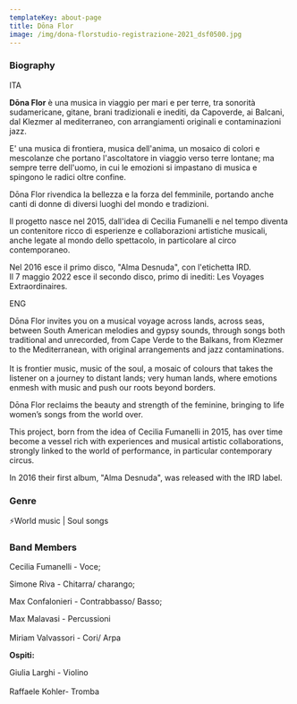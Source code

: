 ```yaml
---
templateKey: about-page
title: Dōna Flor
image: /img/dona-florstudio-registrazione-2021_dsf0500.jpg
---
```

### Biography

ITA

**Dōna Flor** è una musica in viaggio per mari e per terre, tra sonorità sudamericane, gitane, brani tradizionali e inediti, da Capoverde, ai Balcani, dal Klezmer al mediterraneo, con arrangiamenti originali e contaminazioni jazz.

 E' una musica di frontiera, musica dell'anima, un mosaico di colori e mescolanze che portano l'ascoltatore in viaggio verso terre lontane; ma sempre terre dell'uomo, in cui le emozioni si impastano di musica e spingono le radici oltre confine.

Dōna Flor rivendica la bellezza e la forza del femminile, portando anche canti di donne di diversi luoghi del mondo e tradizioni.

Il progetto nasce nel 2015, dall'idea di Cecilia Fumanelli e nel tempo diventa un contenitore ricco di esperienze e collaborazioni artistiche musicali, anche legate al mondo dello spettacolo, in particolare al circo contemporaneo.

Nel 2016 esce il primo disco, "Alma Desnuda", con l'etichetta IRD.\
Il 7 maggio 2022 esce il secondo disco, primo di inediti: Les Voyages Extraordinaires.



ENG

Dōna Flor invites you on a musical voyage across lands, across seas, between South American melodies and gypsy sounds, through songs both traditional and unrecorded, from Cape Verde to the Balkans, from Klezmer to the Mediterranean, with original arrangements and jazz contaminations.\
\
It is frontier music, music of the soul, a mosaic of colours that takes the listener on a journey to distant lands; very human lands, where emotions enmesh with music and push our roots beyond borders.

Dōna Flor reclaims the beauty and strength of the feminine, bringing to life women’s songs from the world over.

This project, born from the idea of Cecilia Fumanelli in 2015, has over time become a vessel rich with experiences and musical artistic collaborations, strongly linked to the world of performance, in particular contemporary circus.

In 2016 their first album, "Alma Desnuda", was released with the IRD label.

### Genre

⚡️World music | Soul songs

### Band Members

Cecilia Fumanelli - Voce;

Simone Riva - Chitarra/ charango;

Max Confalonieri - Contrabbasso/ Basso;

Max Malavasi - Percussioni\
\
Miriam Valvassori - Cori/ Arpa

**Ospiti:**

Giulia Larghi - Violino\
\
Raffaele Kohler- Tromba